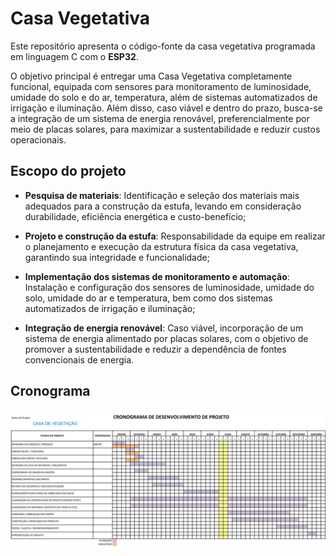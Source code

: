 # Casa Vegetativa

Este repositório apresenta o código-fonte da casa vegetativa programada em linguagem C com o **ESP32**.

O objetivo principal é entregar uma Casa Vegetativa completamente funcional, equipada com sensores para monitoramento de luminosidade, umidade do solo e do ar, temperatura, além de sistemas automatizados de irrigação e iluminação. Além disso, caso viável e dentro do prazo, busca-se a integração de um sistema de energia renovável, preferencialmente por meio de placas solares, para maximizar a sustentabilidade e reduzir custos operacionais.

## Escopo do projeto

- **Pesquisa de materiais**: Identificação e seleção dos materiais mais adequados para a construção da estufa, levando em consideração durabilidade, eficiência energética e custo-benefício;

- **Projeto e construção da estufa**: Responsabilidade da equipe em realizar o planejamento e execução da estrutura física da casa vegetativa, garantindo sua integridade e funcionalidade;

- **Implementação dos sistemas de monitoramento e automação**: Instalação e configuração dos sensores de luminosidade, umidade do solo, umidade do ar e temperatura, bem como dos sistemas automatizados de irrigação e iluminação;

- **Integração de energia renovável**: Caso viável, incorporação de um sistema de energia alimentado por placas solares, com o objetivo de promover a sustentabilidade e reduzir a dependência de fontes convencionais de energia.

## Cronograma

![Cronograma](CRONOGRAMA.png)
